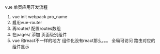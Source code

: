 vue 单页应用开发流程

1. vue init webpack pro_name
2. 启用vue-router
3. 再router/ 配置routes数组
4. 在pages/ 添加 页面级别组件
5. vue 和react不一样的地方
    组件化没有react那么。。。
    <Link /> <Switch> <Route /> <Redirect />
    <router-link to="/"> 全局可访问
    <router-view> 路由对应的组件显示